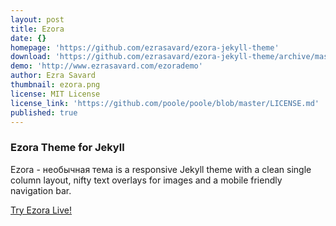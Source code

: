 ```yaml
---
layout: post
title: Ezora
date: {}
homepage: 'https://github.com/ezrasavard/ezora-jekyll-theme'
download: 'https://github.com/ezrasavard/ezora-jekyll-theme/archive/master.zip'
demo: 'http://www.ezrasavard.com/ezorademo'
author: Ezra Savard
thumbnail: ezora.png
license: MIT License
license_link: 'https://github.com/poole/poole/blob/master/LICENSE.md'
published: true
---
```


### Ezora Theme for Jekyll

Ezora - необычная тема is a responsive Jekyll theme with a clean single column layout, nifty text overlays for images and a mobile friendly navigation bar.

[Try Ezora Live!](http://www.ezrasavard.com/ezorademo)
